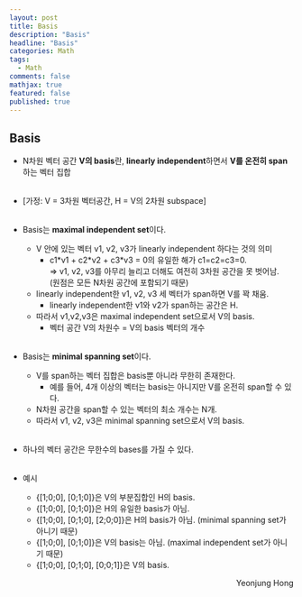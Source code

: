 ```yaml
---
layout: post
title: Basis
description: "Basis"
headline: "Basis"
categories: Math
tags: 
  - Math
comments: false
mathjax: true
featured: false
published: true
---
```


## Basis




- N차원 벡터 공간 **V의 basis**란, **linearly independent**하면서 **V를 온전히 span**하는 벡터 집합<br><br>
- [가정: V = 3차원 벡터공간, H = V의 2차원 subspace] <br><br>
- Basis는 **maximal independent set**이다. 
	- V 안에 있는 벡터 v1, v2, v3가 linearly independent 하다는 것의 의미
		- c1\*v1 + c2\*v2  + c3\*v3 = 0의 유일한 해가 c1=c2=c3=0.<br>
	  		=>  v1, v2, v3를 아무리 늘리고 더해도 여전히 3차원 공간을 못 벗어남. <br>
	  		(원점은 모든 N차원 공간에 포함되기 때문)
	- linearly independent한 v1, v2, v3 세 벡터가 span하면 V를 꽉 채움.
		- linearly independent한 v1와 v2가 span하는 공간은 H.
	- 따라서 v1,v2,v3은 maximal independent set으로서 V의 basis.
		- 벡터 공간 V의 차원수 = V의 basis 벡터의 개수 <br><br>
 	
- Basis는 **minimal spanning set**이다.
	- V를 span하는 벡터 집합은 basis뿐 아니라 무한히 존재한다. 
		- 예를 들어, 4개 이상의 벡터는 basis는 아니지만 V를 온전히 span할 수 있다.
	- N차원 공간을 span할 수 있는 벡터의 최소 개수는 N개.
	- 따라서 v1, v2, v3은 minimal spanning set으로서 V의 basis.<br><br>

-  하나의 벡터 공간은 무한수의 bases를 가질 수 있다. <br><br>
- 예시
	- {[1;0;0], [0;1;0]}은 V의 부분집합인 H의 basis.
	- {[1;0;0], [0;1;0]}은  H의 유일한 basis가 아님.
	- {[1;0;0], [0;1;0], [2;0;0]}은 H의 basis가 아님. (minimal spanning set가 아니기 때문) 
	- {[1;0;0], [0;1;0]}은 V의 basis는 아님. (maximal independent set가 아니기 때문)
	- {[1;0;0], [0;1;0], [0;0;1]}은 V의 basis.
	


<p align="right"> Yeonjung Hong <p>

